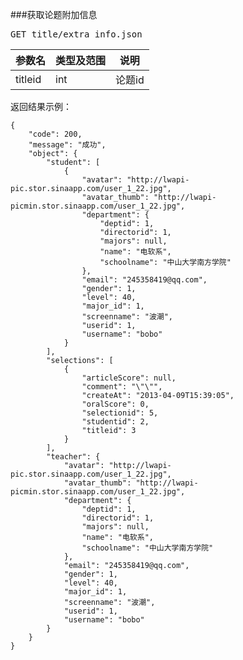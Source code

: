 ###获取论题附加信息
<pre>
GET title/extra_info.json
</pre>

参数名      |类型及范围      |说明
---    		|---				|---- 
titleid |int |论题id


<pre>
返回结果示例：
<code>
{
    "code": 200,
    "message": "成功",
    "object": {
        "student": [
            {
                "avatar": "http://lwapi-pic.stor.sinaapp.com/user_1_22.jpg",
                "avatar_thumb": "http://lwapi-picmin.stor.sinaapp.com/user_1_22.jpg",
                "department": {
                    "deptid": 1,
                    "directorid": 1,
                    "majors": null,
                    "name": "电软系",
                    "schoolname": "中山大学南方学院"
                },
                "email": "245358419@qq.com",
                "gender": 1,
                "level": 40,
                "major_id": 1,
                "screenname": "波潮",
                "userid": 1,
                "username": "bobo"
            }
        ],
        "selections": [
            {
                "articleScore": null,
                "comment": "\"\"",
                "createAt": "2013-04-09T15:39:05",
                "oralScore": 0,
                "selectionid": 5,
                "studentid": 2,
                "titleid": 3
            }
        ],
        "teacher": {
            "avatar": "http://lwapi-pic.stor.sinaapp.com/user_1_22.jpg",
            "avatar_thumb": "http://lwapi-picmin.stor.sinaapp.com/user_1_22.jpg",
            "department": {
                "deptid": 1,
                "directorid": 1,
                "majors": null,
                "name": "电软系",
                "schoolname": "中山大学南方学院"
            },
            "email": "245358419@qq.com",
            "gender": 1,
            "level": 40,
            "major_id": 1,
            "screenname": "波潮",
            "userid": 1,
            "username": "bobo"
        }
    }
}

